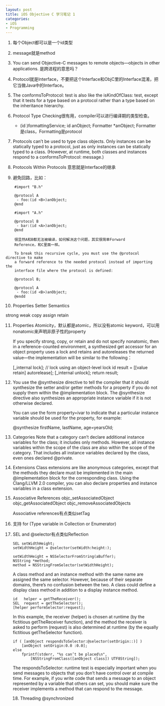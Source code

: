 ```yaml
---
layout: post
title: iOS Objective C 学习笔记 1 
categories:
- iOS
- Programming
---
```


1. 每个Object都可以是一个id类型

2. message就是method

3. You can send Objective-C messages to remote objects—objects in other applications.
是跨进程的意思吗？

4. Protocol就是Interface，不要把这个Interface和ObjC里的Interface混淆，把它当做Java中的Interface。

5. The conformsToProtocol: test is also like the isKindOfClass: test, except
   that it tests for a type based on a protocol rather than a type based on the
   inheritance hierarchy.

6. Protocol Type Checking很有用，compiler可以进行编译期的类型检查。
    - (id <Formatting>)formattingService;
    id <MyXMLSupport> anObject;
    Formatter <Formatting> *anObject;  Formatter是class，Formatting是protocol

7. Protocols can’t be used to type class objects. Only instances can be
   statically typed to a protocol, just as only instances can be statically
   typed to a class. (However, at runtime, both classes and instances respond to
   a conformsToProtocol: message.)

8. Protocols Within Protocols 意思就是Interface的继承

9. 避免回路，比如：

```
    #import "B.h"
     
    @protocol A
     - foo:(id <B>)anObject;
    @end

    #import "A.h"
     
    @protocol B
     - bar:(id <A>)anObject;
    @end

    很显然A和B都无法被编译，如何解决这个问题，其实很简单Forward
    Reference，和C里面一样。

    To break this recursive cycle, you must use the @protocol directive to make
    a forward reference to the needed protocol instead of importing the
    interface file where the protocol is defined:

    @protocol B;
     
    @protocol A
     - foo:(id <B>)anObject;
    @endd

```

10. Properties Setter Semantics

strong weak copy assign retain

11. Properties Atomicity，默认都是atomic，所以没有atomic
    keyword，可以用nonatomic来声明非原子性的property

    If you specify strong, copy, or retain and do not specify nonatomic, then in
    a reference-counted environment, a synthesized get accessor for an object
    property uses a lock and retains and autoreleases the returned value—the
    implementation will be similar to the following：

    [_internal lock]; // lock using an object-level lock
    id result = [[value retain] autorelease];
    [_internal unlock];
    return result;

12. You use the @synthesize directive to tell the compiler that it should
    synthesize the setter and/or getter methods for a property if you do not
    supply them within the @implementation block. The @synthesize directive also
    synthesizes an appropriate instance variable if it is not otherwise
    declared.

    You can use the form property=ivar to indicate that a particular instance
    variable should be used for the property, for example:

    @synthesize firstName, lastName, age=yearsOld;

13. Categories
    Note that a category can’t declare additional instance variables for the class;
    it includes only methods. However, all instance variables within the scope of 
    the class are also within the scope of the category. That includes all instance
    variables declared by the class, even ones declared @private.

14. Extensions
    Class extensions are like anonymous categories, except that the methods they
    declare must be implemented in the main @implementation block for the
    corresponding class. Using the Clang/LLVM 2.0 compiler, you can also declare
    properties and instance variables in a class extension.

15. Associative References
      objc_setAssociatedObject
      objc_getAssociatedObject
      objc_removeAssociatedObjects
      
      Associative references有点类似setTag

16. 支持 for (Type variable in Collection or Enumerator)

17. SEL and @selector有点类似Reflection

        SEL setWidthHeight;
        setWidthHeight = @selector(setWidth:height:);
        
        setWidthHeight = NSSelectorFromString(aBuffer);
        NSString *method;
        method = NSStringFromSelector(setWidthHeight);

    A class method and an instance method with the same name are assigned the
    same selector. However, because of their separate domains, there’s no confusion
    between the two. A class could define a display class method in addition to
    a display instance method.
    
        id   helper = getTheReceiver();
        SEL  request = getTheSelector();
        [helper performSelector:request];
        
    In this example, the receiver (helper) is chosen at runtime (by the fictitious
    getTheReceiver function), and the method the receiver is asked to perform
    (request) is also determined at runtime (by the equally fictitious getTheSelector function).
    
        if ( [anObject respondsToSelector:@selector(setOrigin::)] )
            [anObject setOrigin:0.0 :0.0];
        else
            fprintf(stderr, "%s can’t be placed\n",
                [NSStringFromClass([anObject class]) UTF8String]);
                
    The respondsToSelector: runtime test is especially important when you send messages
    to objects that you don’t have control over at compile time. For example, if you write
    code that sends a message to an object represented by a variable that others can set,
    you should make sure the receiver implements a method that can respond to the message.
    
    18. Threading @synchronized
